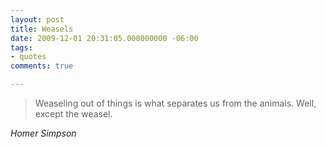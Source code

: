 ```yaml
---
layout: post
title: Weasels
date: 2009-12-01 20:31:05.000000000 -06:00
tags:
- quotes
comments: true

---
```


<blockquote class="big">Weaseling out of things is what separates us from the animals. Well, except the weasel.</blockquote>

<cite class="big">Homer Simpson</cite>





